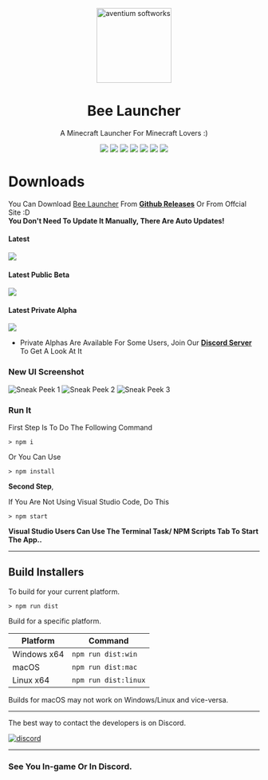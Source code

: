<p align="center"><img src="./assets/logo.png" width="150px" height="150px" alt="aventium softworks"></p>

<h1 align="center">Bee Launcher</h1>
<p align="center">A Minecraft Launcher For Minecraft Lovers :)</p>

<div align="center">
<a href="https://hits.seeyoufarm.com"><img src="https://hits.seeyoufarm.com/api/count/incr/badge.svg?url=https%3A%2F%2Fgithub.com%2FNishant1500%2Fbee-launcher&count_bg=%2379C83D&title_bg=%23555555&icon=&icon_color=%23E7E7E7&title=Visitors&edge_flat=false"/></a>
<a href="https://discord.gg/S7CBwNzUMu" rel="Discord Server"><img src="https://img.shields.io/badge/Discord-Join%20Now-brightgreen?style=for-the-badge&logo=discord"/></a>
<img src="https://img.shields.io/badge/Version%20In%20Development-3.0.0-orange?style=for-the-badge"/>
<img src="https://img.shields.io/github/issues/Nishant1500/bee-launcher?color=blue&style=for-the-badge"/>
<img src="https://img.shields.io/badge/License-All%20Rights%20Reserved-brightgreen?style=for-the-badge"/>
<img src="https://img.shields.io/badge/Node%20Version-15.12.0-green?style=for-the-badge&logo=Node.js"/>
<img src="https://img.shields.io/badge/Copyright-2021-blue?style=for-the-badge&logo=C"/>
</div>

# Downloads
You Can Download [Bee Launcher](https://bee-launcher.ga/) From [**Github Releases**](https://github.com/Nishant1500/bee-launcher) Or From Offcial Site :D
<br>**You Don't Need To Update It Manually, There Are Auto Updates!**

#### Latest
[![](https://img.shields.io/badge/release-v2.5.0-blue?style=for-the-badge)](https://github.com/Nishant1500/bee-launcher/latest)

#### Latest Public Beta
[![](https://img.shields.io/badge/release-v2.2.0-orange?style=for-the-badge)](https://github.com/Nishant1500/bee-launcher/releases/tag/v2.2.0)


#### Latest Private Alpha
[![](https://img.shields.io/badge/release-v3.0.0-blueviolet?style=for-the-badge)](https://discord.gg/xckZRGyDrM)
- Private Alphas Are Available For Some Users, Join Our [**Discord Server**](https://discord.gg/xckZRGyDrM) To Get A Look At It

### New UI Screenshot
![Sneak Peek 1](https://media.discordapp.net/attachments/826481596215197762/851810674937167911/unknown.png)
![Sneak Peek 2](https://media.discordapp.net/attachments/826481596215197762/851809748189446165/unknown.png)
![Sneak Peek 3](https://media.discordapp.net/attachments/826481596215197762/844854851296559104/unknown.png)
### Run It

First Step Is To Do The Following Command
```console
> npm i
```
Or You Can Use
```console
> npm install
```
**Second Step**,

If You Are Not Using Visual Studio Code, Do This
```console
> npm start
```

**Visual Studio Users Can Use The Terminal Task/ NPM Scripts Tab To Start The App..**

---

<h2>Build Installers</h2>

To build for your current platform.

```console
> npm run dist
```

Build for a specific platform.

| Platform    | Command              |
| ----------- | -------------------- |
| Windows x64 | `npm run dist:win`   |
| macOS       | `npm run dist:mac`   |
| Linux x64   | `npm run dist:linux` |

Builds for macOS may not work on Windows/Linux and vice-versa.

---


The best way to contact the developers is on Discord.

[![discord](https://discordapp.com/api/guilds/787578856122351626/embed.png?style=banner3)](https://discord.gg/xhttps://discord.gg/xckZRGyDrM)

---

### See You In-game Or In Discord.


[nodejs]: https://nodejs.org/en/ 'Node.js'
[vscode]: https://code.visualstudio.com/ 'Visual Studio Code'
[mainprocess]: https://electronjs.org/docs/tutorial/application-architecture#main-and-renderer-processes 'Main Process'
[rendererprocess]: https://electronjs.org/docs/tutorial/application-architecture#main-and-renderer-processes 'Renderer Process'
[chromedebugger]: https://marketplace.visualstudio.com/items?itemName=msjsdiag.debugger-for-chrome 'Debugger for Chrome'
[discord]: https://discord.gg/xckZRGyDrM 'Discord'
